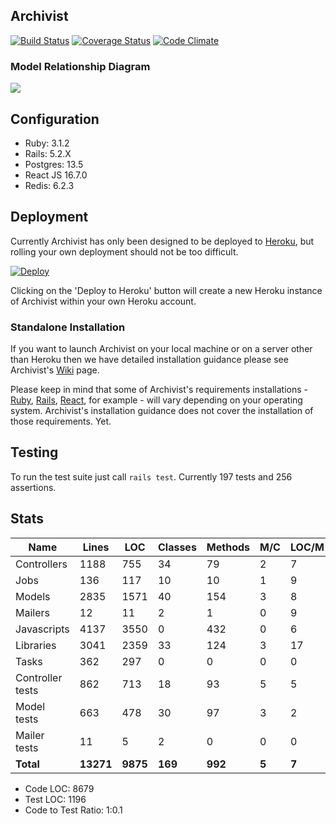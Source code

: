 ## Archivist

[![Build Status](https://travis-ci.org/CLOSER-Cohorts/archivist.svg?branch=develop)](https://travis-ci.org/CLOSER-Cohorts/archivist)
[![Coverage Status](https://coveralls.io/repos/github/CLOSER-Cohorts/archivist/badge.svg?branch=develop)](https://coveralls.io/github/CLOSER-Cohorts/archivist?branch=master)
[![Code Climate](https://codeclimate.com/github/CLOSER-Cohorts/archivist/badges/gpa.svg)](https://codeclimate.com/github/CLOSER-Cohorts/archivist)
<!-- [![Issue Stats](https://issuestats.com/github/CLOSER-Cohorts/archivist/badge/issue)](https://issuestats.com/github/CLOSER-Cohorts/archivist) -->

### Model Relationship Diagram
![](/app/assets/images/diagrams/erd.png)

## Configuration
* Ruby: 3.1.2
* Rails: 5.2.X
* Postgres: 13.5
* React JS 16.7.0
* Redis: 6.2.3

## Deployment
Currently Archivist has only been designed to be deployed to [Heroku][heroku], but rolling your own deployment should not be too difficult.

[![Deploy](https://www.herokucdn.com/deploy/button.svg)](https://heroku.com/deploy?template=https://github.com/sscarlet-tcd/tilda-archivist/tree/develop)

Clicking on the 'Deploy to Heroku' button will create a new Heroku instance of Archivist within your own Heroku account.

### Standalone Installation

If you want to launch Archivist on your local machine or on a server other than Heroku then we have detailed installation guidance please see Archivist's [Wiki](https://github.com/CLOSER-Cohorts/archivist/wiki/Installing-Archivist-(Standalone)) page.

Please keep in mind that some of Archivist's requirements installations - [Ruby](https://www.ruby-lang.org/en/), [Rails](https://rubyonrails.org/), [React](https://reactjs.org/), for example - will vary depending on your operating system. Archivist's installation guidance does not cover the installation of those requirements. Yet.

## Testing
To run the test suite just call `rails test`. Currently 197 tests and 256 assertions.

## Stats
| Name                 |   Lines |     LOC | Classes | Methods | M/C | LOC/M |
|----------------------|---------|---------|---------|---------|-----|-------|
| Controllers          |    1188 |     755 |      34 |      79 |   2 |     7 |
| Jobs                 |     136 |     117 |      10 |      10 |   1 |     9 |
| Models               |    2835 |    1571 |      40 |     154 |   3 |     8 |
| Mailers              |      12 |      11 |       2 |       1 |   0 |     9 |
| Javascripts          |    4137 |    3550 |       0 |     432 |   0 |     6 |
| Libraries            |    3041 |    2359 |      33 |     124 |   3 |    17 |
| Tasks                |     362 |     297 |       0 |       0 |   0 |     0 |
| Controller tests     |     862 |     713 |      18 |      93 |   5 |     5 |
| Model tests          |     663 |     478 |      30 |      97 |   3 |     2 |
| Mailer tests         |      11 |       5 |       2 |       0 |   0 |     0 |
| **Total**            |**13271**| **9875**|  **169**|  **992**|**5**|  **7**|

  - Code LOC: 8679
  - Test LOC: 1196
  - Code to Test Ratio: 1:0.1

[redis]: https://redis.io
[heroku]: https://heroku.com
